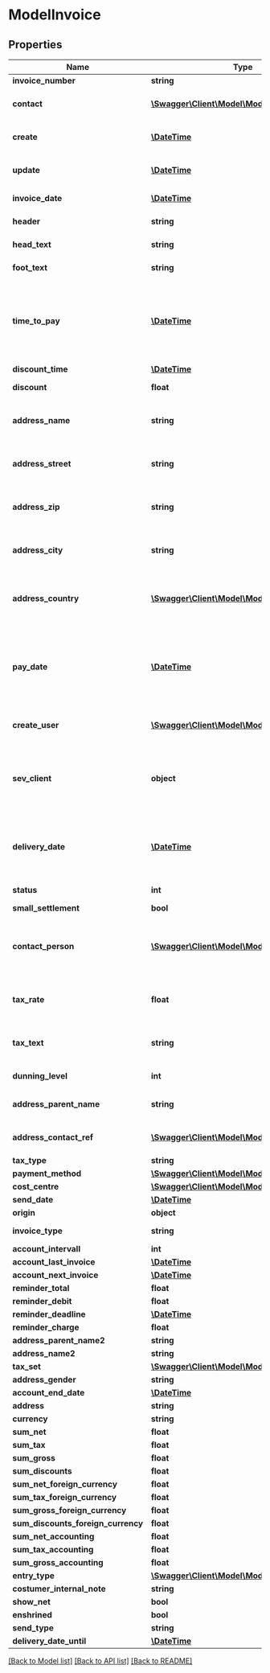 # ModelInvoice

## Properties
Name | Type | Description | Notes
------------ | ------------- | ------------- | -------------
**invoice_number** | **string** |  | [optional] 
**contact** | [**\Swagger\Client\Model\ModelContact**](ModelContact.md) | the contact the invoice belongs to | [optional] 
**create** | [**\DateTime**](\DateTime.md) | the date the invoice was created | [optional] 
**update** | [**\DateTime**](\DateTime.md) | the date the invoice was last updated | [optional] 
**invoice_date** | [**\DateTime**](\DateTime.md) | the date of the invoice | [optional] 
**header** | **string** | header/subject of the invoice | [optional] 
**head_text** | **string** | head text of the invoice | [optional] 
**foot_text** | **string** | foot text of the invoice | [optional] 
**time_to_pay** | [**\DateTime**](\DateTime.md) | time left for paying the invoice, use format dd.MM.yyyy or number for number of days left | [optional] 
**discount_time** | [**\DateTime**](\DateTime.md) |  | [optional] 
**discount** | **float** | the discount value in &#39;%&#39; | [optional] 
**address_name** | **string** | the name in the address, equals the contacts name | [optional] 
**address_street** | **string** | the street in the address, equals the contacts street | [optional] 
**address_zip** | **string** | the zip-code in the address, equals the contacts zip | [optional] 
**address_city** | **string** | the city in the address, equals the contacts city | [optional] 
**address_country** | [**\Swagger\Client\Model\ModelStaticCountry**](ModelStaticCountry.md) | the country in the address, equals the contacts country | [optional] 
**pay_date** | [**\DateTime**](\DateTime.md) | time left for paying the invoice, use format DD.MM.YYYY or number for number of days left | [optional] 
**create_user** | [**\Swagger\Client\Model\ModelSevUser**](ModelSevUser.md) | SevUser who created the invoice | [optional] 
**sev_client** | **object** | sevClient is the unique id every customer has and is used in nearly all operations | [optional] 
**delivery_date** | [**\DateTime**](\DateTime.md) | delivery date of the goods from the invoice, please use dd.MM.yyyy | [optional] 
**status** | **int** | status of the invoice | [optional] 
**small_settlement** | **bool** |  | [optional] 
**contact_person** | [**\Swagger\Client\Model\ModelSevUser**](ModelSevUser.md) | SevUser who created the invoice and therefore is the contact person | [optional] 
**tax_rate** | **float** | tax rate used when adding a value added tax regulation | [optional] 
**tax_text** | **string** | additional text when adding a value added tax regulation | [optional] 
**dunning_level** | **int** | dunning level of the invoice | [optional] 
**address_parent_name** | **string** | name of the contacts address | [optional] 
**address_contact_ref** | [**\Swagger\Client\Model\ModelContactAddress**](ModelContactAddress.md) | a reference to the contacts address | [optional] 
**tax_type** | **string** |  | [optional] 
**payment_method** | [**\Swagger\Client\Model\ModelPaymentMethod**](ModelPaymentMethod.md) |  | [optional] 
**cost_centre** | [**\Swagger\Client\Model\ModelCostCentre**](ModelCostCentre.md) |  | [optional] 
**send_date** | [**\DateTime**](\DateTime.md) |  | [optional] 
**origin** | **object** |  | [optional] 
**invoice_type** | **string** | type of the invoice | [optional] 
**account_intervall** | **int** |  | [optional] 
**account_last_invoice** | [**\DateTime**](\DateTime.md) |  | [optional] 
**account_next_invoice** | [**\DateTime**](\DateTime.md) |  | [optional] 
**reminder_total** | **float** |  | [optional] 
**reminder_debit** | **float** |  | [optional] 
**reminder_deadline** | [**\DateTime**](\DateTime.md) |  | [optional] 
**reminder_charge** | **float** |  | [optional] 
**address_parent_name2** | **string** |  | [optional] 
**address_name2** | **string** |  | [optional] 
**tax_set** | [**\Swagger\Client\Model\ModelTaxSet**](ModelTaxSet.md) |  | [optional] 
**address_gender** | **string** |  | [optional] 
**account_end_date** | [**\DateTime**](\DateTime.md) |  | [optional] 
**address** | **string** |  | [optional] 
**currency** | **string** |  | [optional] 
**sum_net** | **float** |  | [optional] 
**sum_tax** | **float** |  | [optional] 
**sum_gross** | **float** |  | [optional] 
**sum_discounts** | **float** |  | [optional] 
**sum_net_foreign_currency** | **float** |  | [optional] 
**sum_tax_foreign_currency** | **float** |  | [optional] 
**sum_gross_foreign_currency** | **float** |  | [optional] 
**sum_discounts_foreign_currency** | **float** |  | [optional] 
**sum_net_accounting** | **float** |  | [optional] 
**sum_tax_accounting** | **float** |  | [optional] 
**sum_gross_accounting** | **float** |  | [optional] 
**entry_type** | [**\Swagger\Client\Model\ModelEntryType**](ModelEntryType.md) |  | [optional] 
**costumer_internal_note** | **string** |  | [optional] 
**show_net** | **bool** |  | [optional] 
**enshrined** | **bool** |  | [optional] 
**send_type** | **string** |  | [optional] 
**delivery_date_until** | [**\DateTime**](\DateTime.md) |  | [optional] 

[[Back to Model list]](../README.md#documentation-for-models) [[Back to API list]](../README.md#documentation-for-api-endpoints) [[Back to README]](../README.md)


